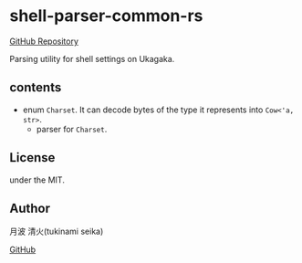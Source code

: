 # shell-parser-common-rs

[GitHub Repository](https://github.com/tukinami/shell-parser-common-rs)

Parsing utility for shell settings on Ukagaka.

## contents

- enum `Charset`. It can decode bytes of the type it represents into `Cow<'a, str>`.
  - parser for `Charset`.

## License

under the MIT.

## Author

月波 清火(tukinami seika)

[GitHub](https://github.com/tukinami)
